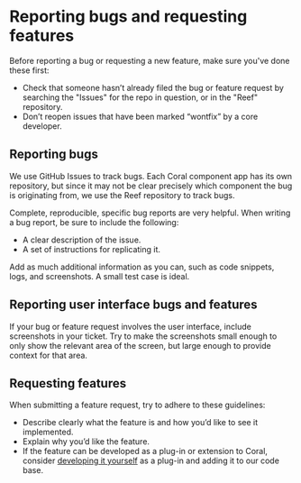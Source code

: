 # Reporting bugs and requesting features

Before reporting a bug or requesting a new feature, make sure you've done these first:

 * Check that someone hasn’t already filed the bug or feature request by searching the "Issues" for the repo in question, or in the "Reef" repository.
 * Don’t reopen issues that have been marked “wontfix” by a core developer.

## Reporting bugs

We use GitHub Issues to track bugs. Each Coral component app has its own repository, but since it may not be clear precisely which component the bug is originating from, we use the Reef repository to track bugs.

Complete, reproducible, specific bug reports are very helpful. When writing a bug report, be sure to include the following:

 * A clear description of the issue.
 * A set of instructions for replicating it.

Add as much additional information as you can, such as code snippets, logs, and screenshots. A small test case is ideal.

## Reporting user interface bugs and features

If your bug or feature request involves the user interface, include screenshots in your ticket. Try to make the screenshots small enough to only show the relevant area of the screen, but large enough to provide context for that area.

## Requesting features

When submitting a feature request, try to adhere to these guidelines:

 * Describe clearly what the feature is and how you’d like to see it implemented.
 * Explain why you’d like the feature.
 * If the feature can be developed as a plug-in or extension to Coral, consider [developing it yourself](writing_code) as a plug-in and adding it to our code base.
